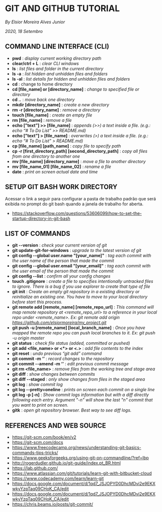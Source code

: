 # GIT AND GITHUB TUTORIAL
*By Elsior Moreira Alves Junior*

*2020, 18 Setembro*

## COMMAND LINE INTERFACE (CLI)
* **pwd** : *display current working directory path*
* **clear/ctrl + L** : *clear CLI windows*
* **ls** : *list files and folder in the current directory*
* **ls -a** : *list hidden and unhidden files and folders*
* **ls -al** : *list details for hidden and unhidden files and folders*
* **cd** : change to home directory
* **cd [file_name] or [directory_name]** : *change to specified file or directory*
* **cd ..** : *move back one directory*
* **mkdir [directory_name]** : *create a new directory*
* **rm -r [directory_name]** : *remove a directory*
* **touch [file_name]** : *create an empty file*
* **rm [file_name]** : *remove a file*
* **echo [”text”] >> [file_name]** : *appends (>>) a text inside a file. (e.g.: 
echo “# To Do List” >> README.md)*
* **echo [”text”] > [file_name]** : *overwrites (>) a text inside a file. (e.g.: 
echo “# To Do List” > README.md)*
* **cp [file_name] [path_name]** : *copy file to specify path*
* **cp -r [first_directory_path] [second_directory_path]** : *copy all files from one 
directory to another one*
* **mv [file_name] [directory_name]** : *move a file to another directory*
* **mv [file_name_01] [file_name_02]** : *rename a file*
* **date** : *print on screen actual date and time*


## SETUP GIT BASH WORK DIRECTORY
Acessar o link a seguir para configurar a pasta de trabalho padrão que será 
exibida no prompt do git bash quando a janela de trabalho for aberta.
 
* https://stackoverflow.com/questions/53606099/how-to-set-the-startup-directory-in-git-bash


## LIST OF COMMANDS
* **git --version** : *check your current version of git*
* **git update-git-for-windows** : *upgrade to the latest version of git*
* **git config --global user.name "[your_name]"** : *tag each commit with the 
user name of the person that made the commit*
* **git config --global user.email "[your_email]"** : *tag each commit with 
the user email of the person that made the commit*
* **git config --list** : *confirm all your config changes*
* **touch .gitignore** : *create a file to specifies intentionally untracked 
files to ignore. There is a bug if you use explorer to create that type of file*
* **git init** : *Create an empty git repository  in a existing directory or 
reinitialize an existing one. You have to move to your local directory before
start this process.*
* **git remote add [remote_name] [remote_repo_url]** : *This command will map 
remote repository at <remote_repo_url> to a reference in your local repo 
under <remote_name>. 
Ex: git remote add origin https://github.com/elsiormoreira/my_project.git*
* **git push -u [remote_name] [local_branch_name]** : *Once you have mapped the 
remote repo you can push local branches to it. Ex: git push -u origin master*
* **git status** : *check file status (added, committed or pushed)*
* **git add <file_name> or <*> or <.>** : *add file contents  to the index*
* **git reset** : *undo previous “git add” command*
* **git commit -m ‘<message>’** : *record changes to the repository*
* **git commit --amend -m ‘<message>’** : *edit previous commit message*
* **git rm <file_name>** : *remove files from the working tree and stage area*
* **git diff** : *show changes between commits*
* **git diff --staged** : *only show changes from files in the staged area*
* **git log** : *show commit log*
* **git log --pretty=oneline** : *prints on screen each commit on a single line*
* **git log -p [-n]** : *Show commit logs information but with a diff directly
following each entry. Argument "-n" will show the last "n" commit that you want 
to print on screen.*
* **gitk** : *open git repository browser. Best way to see diff logs.*


## REFERENCES AND WEB SOURCE
* https://git-scm.com/book/en/v2
* https://git-scm.com/docs
* https://www.freecodecamp.org/news/understanding-git-basics-commands-tips-tricks/
* https://www.geeksforgeeks.org/using-git-on-commandline/?ref=lbp
* http://rogerdudler.github.io/git-guide/index.pt_BR.html
* https://lab.github.com/
* https://www.atlassian.com/git/tutorials/learn-git-with-bitbucket-cloud
* https://www.codecademy.com/learn/learn-git
* https://docs.google.com/document/d/1qd7_JSJOPYD0DhcMDvi2e9EKXwkyYzpTaq09CHoK_CA/edit
* https://docs.google.com/document/d/1qd7_JSJOPYD0DhcMDvi2e9EKXwkyYzpTaq09CHoK_CA/edit
* https://chris.beams.io/posts/git-commit/
